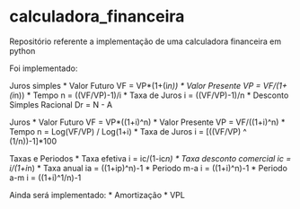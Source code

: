 # calculadora_financeira
Repositório referente a implementação de uma calculadora financeira em python

Foi implementado:

Juros simples
    * Valor Futuro                      VF = VP*(1+(i*n))
    * Valor Presente                    VP = VF/(1+(i*n))
    * Tempo                              n = ((VF/VP)-1)/i
    * Taxa de Juros     	             i = ((VF/VP)-1)/n
    * Desconto Simples Racional          Dr = N - A    

Juros 
    * Valor Futuro                    	VF = VP*((1+i)^n)
    * Valor Presente                  	VP = VF/((1+i)^n)
    * Tempo                           	n = Log(VF/VP) / Log(1+i)
    * Taxa de Juros                   	i = [((VF/VP) ^ (1/n))-1]*100

Taxas e Periodos
    * Taxa efetiva                      i = ic/(1-ic*n)
    * Taxa desconto comercial           ic = i/(1+i*n)
    * Taxa anual               	        ia = ((1+ip)^n)-1
    * Periodo m-a                       i = ((1+i)^n)-1
    * Periodo a-m                       i = ((1+i)^1/n)-1

Ainda será implementado:
    * Amortização
    * VPL
     